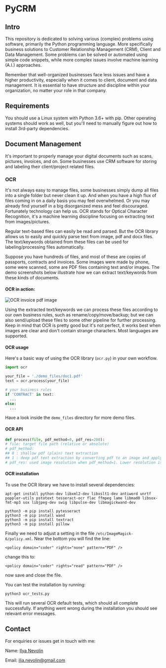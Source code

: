 # PyCRM

## Intro
This repository is dedicated to solving various (complex) problems using software, primarily the Python programming language. More specifically  business solutions to Customer Relationship Management (CRM), Client and Data Management. Some problems can be solved or automated using simple code snippets, while more complex issues involve machine learning (A.I.) approaches.

Remember that well-organized businesses face less issues and have a higher productivity, especially when it comes to client, document and data management. It is essential to have structure and discipline within your organization, no matter your role in that company.

## Requirements
You should use a Linux system with Python 3.6+ with pip.
Other operating systems should work as well, but you'll need to manually figure out how to install 3rd-party dependencies.

## Document Management
It's important to properly manage your digital documents such as scans, pictures, invoices, and on. Some businesses use CRM software for storing and labeling their client/project related files.

### OCR
It's not always easy to manage files, some businesses simply dump all files into a single folder but never clean it up. And when you have a high flux of files coming in on a daily basis you may feel overwhelmed. Or you may already find yourself in a big disorganized mess and feel discouraged. Fortunately technology can help us. OCR stands for Optical Character Recognition, it's a machine learning discipline focusing on extracting text from images/pictures. 

Regular text-based files can easily be read and parsed. But the OCR library allows us to easily and quickly parse text from image, pdf and docx files. The text/keywords obtained from these files can be used for labeling/processing files automatically.

Suppose you have hundreds of files, and most of these are copies of passports, contracts and invoices. Some images were made by phone, some were scanned, some are PDF files containing text and/or images. The demo screenshots below illustrate how we can extract text/keywords from these kinds of documents.

#### OCR in action:

![OCR invoice pdf image](https://raw.githubusercontent.com/healzer/PyCRM/master/git_assets/ocr_demo2.png)

Using the extracted text/keywords we can process these files according to our own business rules, such as rename/copy/move/backup; but we can also send/upload these files to some other pipeline for further processing. Keep in mind that OCR is pretty good but it's not perfect, it works best when images are clear and don't contain strange characters. Most languages are supported.

#### OCR usage

Here's a basic way of using the OCR library (`ocr.py`) in your own workflow.
```python
import ocr

your_file = './demo_files/doc1.pdf'
text = ocr.process(your_file)

# your business rules
if 'CONTRACT' in text:
  ...
else:
  ...
```

Have a look inside the `demo_files` directory for more demo files.

#### OCR API
```python
def process(file, pdf_method=0, pdf_res=200):
# file: target file path (relative or absolute)
# pdf_method:
## 0 : shallow pdf (plain) text extraction
## 1 : deep pdf text extraction by converting pdf to an image and applying OCR on that image
# pdf_res: used image resolution when pdf_method=1. Lower resolution is quicker but less accurate (default 200).
```

#### OCR installation

To use the OCR library we have to install several dependencies:
```
apt-get install python-dev libxml2-dev libxslt1-dev antiword unrtf poppler-utils pstotext tesseract-ocr flac ffmpeg lame libmad0 libsox-fmt-mp3 sox libjpeg-dev swig libpulse-dev libmagickwand-dev

python3 -m pip install pytesseract
python3 -m pip install wand
python3 -m pip install textract
python3 -m pip install pillow
```

Finally we need to adjust a setting in the file `/etc/ImageMagick-6/policy.xml`. Near the bottom you will find the line:

```
<policy domain="coder" rights="none" pattern="PDF" />
```

change this to:
```
<policy domain="coder" rights="read" pattern="PDF" />
```
now save and close the file.

You can test the installation by running:
```
python3 ocr_tests.py
```
This will run several OCR default tests, which should all complete successfully. If anything went wrong during the installation you should see relevant error messages.

## Contact

For enquiries or issues get in touch with me:

Name: [Ilya Nevolin](https://www.linkedin.com/in/iljanevolin/)

Email: ilja.nevolin@gmail.com


